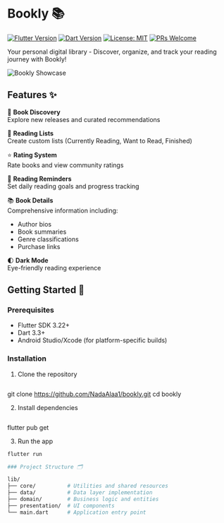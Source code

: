 # Bookly 📚

[![Flutter Version](https://img.shields.io/badge/Flutter-3.22-blue)](https://flutter.dev)
[![Dart Version](https://img.shields.io/badge/Dart-3.3-blue)](https://dart.dev)
[![License: MIT](https://img.shields.io/badge/License-MIT-green.svg)](https://opensource.org/licenses/MIT)
[![PRs Welcome](https://img.shields.io/badge/PRs-welcome-brightgreen.svg)](https://makeapullrequest.com)

Your personal digital library - Discover, organize, and track your reading journey with Bookly!

![Bookly Showcase](https://via.placeholder.com/1200x400.png?text=Bookly+App+Showcase)

## Features ✨

📖 **Book Discovery**  
Explore new releases and curated recommendations

🔖 **Reading Lists**  
Create custom lists (Currently Reading, Want to Read, Finished)

⭐ **Rating System**  
Rate books and view community ratings

🔔 **Reading Reminders**  
Set daily reading goals and progress tracking

📚 **Book Details**  
Comprehensive information including:
- Author bios
- Book summaries
- Genre classifications
- Purchase links

🌓 **Dark Mode**  
Eye-friendly reading experience

## Getting Started 🚀

### Prerequisites
- Flutter SDK 3.22+
- Dart 3.3+
- Android Studio/Xcode (for platform-specific builds)

### Installation
1. Clone the repository
   ```bash
  git clone https://github.com/NadaAlaa1/bookly.git
  cd bookly
  
2. Install dependencies
   ```bash
  flutter pub get
  
3. Run the app
  ```bash
  flutter run

### Project Structure 🗂️

lib/
├── core/          # Utilities and shared resources
├── data/          # Data layer implementation
├── domain/        # Business logic and entities
├── presentation/  # UI components
└── main.dart      # Application entry point

